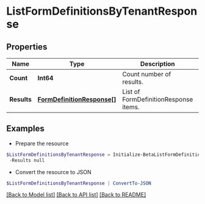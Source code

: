 # ListFormDefinitionsByTenantResponse
## Properties

Name | Type | Description | Notes
------------ | ------------- | ------------- | -------------
**Count** | **Int64** | Count number of results. | [optional] 
**Results** | [**FormDefinitionResponse[]**](FormDefinitionResponse.md) | List of FormDefinitionResponse items. | [optional] 

## Examples

- Prepare the resource
```powershell
$ListFormDefinitionsByTenantResponse = Initialize-BetaListFormDefinitionsByTenantResponse  -Count 1 `
 -Results null
```

- Convert the resource to JSON
```powershell
$ListFormDefinitionsByTenantResponse | ConvertTo-JSON
```

[[Back to Model list]](../README.md#documentation-for-models) [[Back to API list]](../README.md#documentation-for-api-endpoints) [[Back to README]](../README.md)

